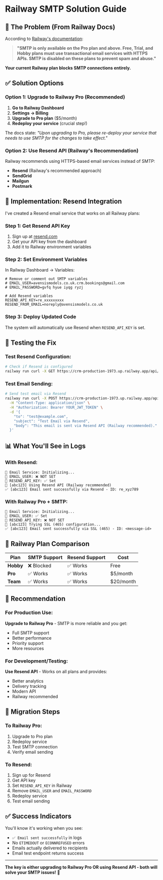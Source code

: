 # Railway SMTP Solution Guide

## 🚨 **The Problem (From Railway Docs)**

According to [Railway's documentation](https://docs.railway.com/reference/outbound-networking#email-delivery):

> **"SMTP is only available on the Pro plan and above. Free, Trial, and Hobby plans must use transactional email services with HTTPS APIs. SMTP is disabled on these plans to prevent spam and abuse."**

**Your current Railway plan blocks SMTP connections entirely.**

## ✅ **Solution Options**

### **Option 1: Upgrade to Railway Pro (Recommended)**

1. **Go to Railway Dashboard**
2. **Settings → Billing**
3. **Upgrade to Pro plan** ($5/month)
4. **Redeploy your service** (crucial step!)

The docs state: *"Upon upgrading to Pro, please re-deploy your service that needs to use SMTP for the changes to take effect."*

### **Option 2: Use Resend API (Railway's Recommendation)**

Railway recommends using HTTPS-based email services instead of SMTP:

- **Resend** (Railway's recommended approach)
- **SendGrid**
- **Mailgun** 
- **Postmark**

## 🔧 **Implementation: Resend Integration**

I've created a Resend email service that works on all Railway plans:

### **Step 1: Get Resend API Key**
1. Sign up at [resend.com](https://resend.com)
2. Get your API key from the dashboard
3. Add it to Railway environment variables

### **Step 2: Set Environment Variables**
In Railway Dashboard → Variables:

```env
# Remove or comment out SMTP variables
# EMAIL_USER=avensismodels.co.uk.crm.bookings@gmail.com
# EMAIL_PASSWORD=gvfq hyue iyqg ryzj

# Add Resend variables
RESEND_API_KEY=re_xxxxxxxxx
RESEND_FROM_EMAIL=noreply@avensismodels.co.uk
```

### **Step 3: Deploy Updated Code**
The system will automatically use Resend when `RESEND_API_KEY` is set.

## 🧪 **Testing the Fix**

### **Test Resend Configuration:**
```bash
# Check if Resend is configured
railway run curl -X GET https://crm-production-1973.up.railway.app/api/email-test/config
```

### **Test Email Sending:**
```bash
# Send test email via Resend
railway run curl -X POST https://crm-production-1973.up.railway.app/api/email-test/send \
  -H "Content-Type: application/json" \
  -H "Authorization: Bearer YOUR_JWT_TOKEN" \
  -d '{
    "to": "test@example.com",
    "subject": "Test Email via Resend",
    "body": "This email is sent via Resend API (Railway recommended)."
  }'
```

## 📊 **What You'll See in Logs**

### **With Resend:**
```
📧 Email Service: Initializing...
📧 EMAIL_USER: ❌ NOT SET
📧 RESEND_API_KEY: ✅ Set
📧 [abc123] Using Resend API (Railway recommended)
✅ [abc123] Email sent successfully via Resend - ID: re_xyz789
```

### **With Railway Pro + SMTP:**
```
📧 Email Service: Initializing...
📧 EMAIL_USER: ✅ Set
📧 RESEND_API_KEY: ❌ NOT SET
📧 [abc123] Trying SSL (465) configuration...
✅ [abc123] Email sent successfully via SSL (465) - ID: <message-id>
```

## 🚨 **Railway Plan Comparison**

| Plan | SMTP Support | Resend Support | Cost |
|------|-------------|----------------|------|
| **Hobby** | ❌ Blocked | ✅ Works | Free |
| **Pro** | ✅ Works | ✅ Works | $5/month |
| **Team** | ✅ Works | ✅ Works | $20/month |

## 🎯 **Recommendation**

### **For Production Use:**
**Upgrade to Railway Pro** - SMTP is more reliable and you get:
- Full SMTP support
- Better performance
- Priority support
- More resources

### **For Development/Testing:**
**Use Resend API** - Works on all plans and provides:
- Better analytics
- Delivery tracking
- Modern API
- Railway recommended

## 🔄 **Migration Steps**

### **To Railway Pro:**
1. Upgrade to Pro plan
2. Redeploy service
3. Test SMTP connection
4. Verify email sending

### **To Resend:**
1. Sign up for Resend
2. Get API key
3. Set `RESEND_API_KEY` in Railway
4. Remove `EMAIL_USER` and `EMAIL_PASSWORD`
5. Redeploy service
6. Test email sending

## ✅ **Success Indicators**

You'll know it's working when you see:
- `✅ Email sent successfully` in logs
- No `ETIMEDOUT` or `ECONNREFUSED` errors
- Emails actually delivered to recipients
- Email test endpoint returns success

---

**The key is either upgrading to Railway Pro OR using Resend API - both will solve your SMTP issues!** 🚀
